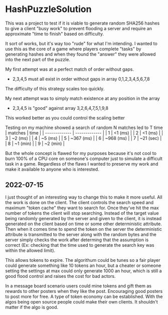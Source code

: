 # HashPuzzleSolution

This was a project to test if it is viable to generate random SHA256 hashes to give a client "busy work" to prevent flooding a server and require an approximate "time to finish" based on difficulty.

It sort of works, but it's way too "rude" for what I'm intending.  I wanted to use this as the core of a game where players complete "tasks" by generating hashes and when they found the "answer" they were allowed into the next part of the puzzle.

My first attempt was at a perfect match of order without gaps.
* 2,3,4,5 must all exist in order without gaps in array 0,1,2,3,4,5,6,7,8

The difficulty of this strategy scales too quickly.

My next attempt was to simply match existence at any position in the array
* 2,3,4,5 is "good" against array 3,2,6,4,7,5,1,9,8

This worked better as you could control the scaling better

Testing on my machine showed a search of random N matches led to T time
| matches | time |
| ------------- | ------------- |
| 1 | <1 (ms) |
| 2  | <1 (ms) |
| 3  | ~2 (ms) |
| 4  | ~5 (ms) |
| 5  | ~367 (ms) |
| 6  | ~968 (ms) |
| 7  | ~21 (sec) |
| 8  | ~1 (min) |
| 9  | ~2 (min) |

But the whole concept is flawed for my purposes because it's not cool to burn 100% of a CPU core on someone's computer just to simulate a difficult task in a game.  Regardless of the flaws I wanted to preserve my work and make it available to anyone who is interested.

## 2022-07-15 ##
I just thought of an interesting way to change this to make it more useful.  All the work is done on the client.  The client controls the search speed and maximum "token cache" they want to search for.  Once they've hit the max number of tokens the client will stop searching.  Instead of the target value being randomly generated by the server and given to the client, it is instead generated on the client based on time or some other deterministic attribute.  Then when it comes time to spend the token on the server the deterministic attribute is transmitted to the server along with the random bytes and the server simply checks the work after determing that the assumption is correct (Ex: checking that the time used to generate the search key was within the allowed limit).

This allows tokens to expire.  The algorithum could be tunes so a fair player could generate something like 10 tokens an hour, but a cheater or someone setting the settings at max could only generate 1000 an hour, which is still a good flood control and raises the cost for bad actors.

In a message board scenario users could mine tokens and gift them as rewards to other posters when they like the post.  Encouraging good posters to post more for free.   A type of token economy can be established.  With the algos being open source people could make their own clients.  It shouldn't matter if the algo is good.
